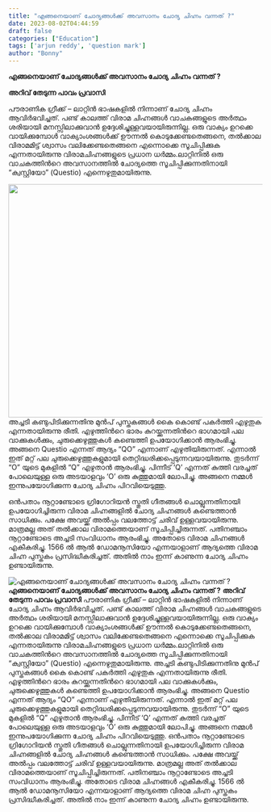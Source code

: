```yaml
---
title: "എങ്ങനെയാണ് ചോദ്യങ്ങൾക്ക് അവസാനം ചോദ്യ ചിഹ്നം വന്നത് ?"
date: 2023-08-02T04:44:59
draft: false
categories: ["Education"]
tags: ['arjun reddy', 'question mark']
author: "Bonny"
---
```


<strong>എങ്ങനെയാണ് ചോദ്യങ്ങൾക്ക് അവസാനം ചോദ്യ ചിഹ്നം വന്നത് ?</strong>

<strong>അറിവ് തേടുന്ന പാവം പ്രവാസി</strong>

പൗരാണിക ഗ്രീക്ക് – ലാറ്റിൻ ഭാഷകളിൽ നിന്നാണ് ചോദ്യ ചിഹ്നം ആവിർഭവിച്ചത്. പണ്ട് കാലത്ത് വിരാമ ചിഹ്നങ്ങൾ വാചകങ്ങളുടെ അർത്ഥം ശരിയായി മനസ്സിലാക്കുവാൻ ഉദ്ദേശിച്ചുള്ളവയായിരുന്നില്ല. ഒരു വാക്യം ഉറക്കെ വായിക്കുമ്പോൾ വാക്യാംശങ്ങൾക്ക് ഊന്നൽ കൊടുക്കേണ്ടതെങ്ങനെ, തൽക്കാല വിരാമമിട്ട് ശ്വാസം വലിക്കേണ്ടതെങ്ങനെ എന്നൊക്കെ സൂചിപ്പിക്കുക എന്നതായിരുന്നു വിരാമചിഹ്നങ്ങളുടെ പ്രധാന ധർമ്മം.ലാറ്റിനിൽ ഒരു വാചകത്തിന്‍റെ അവസാനത്തില്‍ ചോദ്യത്തെ സൂചിപ്പിക്കുന്നതിനായി “ക്വസ്റ്റിയോ” (Questio) എന്നെഴുതുമായിരുന്നു.

<a href="https://cdn.boolokam.com/articles/2023/08/wwww.png"><img class="size-large wp-image-405659 aligncenter" src="http://13.232.38.164/wp-content/uploads/2023/08/wwww-1024x462.png" alt="" width="1024" height="462" /></a>അച്ചടി കണ്ടുപിടിക്കുന്നതിനു മുന്‍പ് പുസ്തകങ്ങള്‍ കൈ കൊണ്ട് പകര്‍ത്തി എഴുതുക എന്നതായിരുന്നു രീതി. എഴുത്തിന്‍റെ ഭാരം കുറയ്ക്കുന്നതിന്‍റെ ഭാഗമായി പല വാക്കുകള്‍ക്കും, ചുരുക്കെഴുത്തുകള്‍ കണ്ടെത്തി ഉപയോഗിക്കാന്‍ ആരംഭിച്ചു. അങ്ങനെ Questio എന്നത് ആദ്യം “QO” എന്നാണ് എഴുതിയിരുന്നത്. എന്നാല്‍ ഇത് മറ്റ് പല ചുരുക്കെഴുത്തുകളുമായി തെറ്റിദ്ധരിക്കപ്പെടുന്നവയായിരുന്നു. തുടര്‍ന്ന് “O” യുടെ മുകളില്‍ “Q” എഴുതാന്‍ ആരംഭിച്ചു. പിന്നീട് ‘Q’ എന്നത് കുത്തി വരച്ചത് പോലെയുള്ള ഒരു അടയാളവും ‘O’ ഒരു കുത്തുമായി ലോപിച്ചു. അങ്ങനെ നമ്മള്‍ ഇന്നുപയോഗിക്കുന്ന ചോദ്യ ചിഹ്നം പിറവിയെടുത്തു.

ഒന്‍പതാം നൂറ്റാണ്ടോടെ ഗ്രിഗോറിയന്‍ സ്തുതി ഗീതങ്ങള്‍ ചൊല്ലുന്നതിനായി ഉപയോഗിച്ചിരുന്ന വിരാമ ചിഹ്നങ്ങളില്‍ ചോദ്യ ചിഹ്നങ്ങള്‍ കണ്ടെത്താന്‍ സാധിക്കും. പക്ഷേ അവയ്ക്ക് അല്‍പ്പം വലത്തോട്ട് ചരിവ് ഉള്ളവയായിരുന്നു. മാത്രമല്ല അത് തല്‍ക്കാല വിരാമത്തെയാണ് സൂചിപ്പിച്ചിരുന്നത്. പതിനഞ്ചാം നൂറ്റാണ്ടോടെ അച്ചടി സംവിധാനം ആരംഭിച്ചു. അതോടെ വിരാമ ചിഹ്നങ്ങള്‍ എകീകരിച്ചു. 1566 ല്‍ ആല്‍ ഡോമനൂസിയോ എന്നയാളാണ് ആദ്യത്തെ വിരാമ ചിഹ്ന പുസ്തകം പ്രസിദ്ധീകരിച്ചത്. അതില്‍ നാം ഇന്ന് കാണുന്ന ചോദ്യ ചിഹ്നം ഉണ്ടായിരുന്നു.


![എങ്ങനെയാണ് ചോദ്യങ്ങൾക്ക് അവസാനം ചോദ്യ ചിഹ്നം വന്നത് ?](http://13.232.38.164/wp-content/uploads/2023/08/wwww-1024x462.png)**എങ്ങനെയാണ് ചോദ്യങ്ങൾക്ക് അവസാനം ചോദ്യ ചിഹ്നം വന്നത് ?** **അറിവ് തേടുന്ന പാവം പ്രവാസി** പൗരാണിക ഗ്രീക്ക് – ലാറ്റിൻ ഭാഷകളിൽ നിന്നാണ് ചോദ്യ ചിഹ്നം ആവിർഭവിച്ചത്. പണ്ട് കാലത്ത് വിരാമ ചിഹ്നങ്ങൾ വാചകങ്ങളുടെ അർത്ഥം ശരിയായി മനസ്സിലാക്കുവാൻ ഉദ്ദേശിച്ചുള്ളവയായിരുന്നില്ല. ഒരു വാക്യം ഉറക്കെ വായിക്കുമ്പോൾ വാക്യാംശങ്ങൾക്ക് ഊന്നൽ കൊടുക്കേണ്ടതെങ്ങനെ, തൽക്കാല വിരാമമിട്ട് ശ്വാസം വലിക്കേണ്ടതെങ്ങനെ എന്നൊക്കെ സൂചിപ്പിക്കുക എന്നതായിരുന്നു വിരാമചിഹ്നങ്ങളുടെ പ്രധാന ധർമ്മം.ലാറ്റിനിൽ ഒരു വാചകത്തിന്‍റെ അവസാനത്തില്‍ ചോദ്യത്തെ സൂചിപ്പിക്കുന്നതിനായി “ക്വസ്റ്റിയോ” (Questio) എന്നെഴുതുമായിരുന്നു. [](https://cdn.boolokam.com/articles/2023/08/wwww.png)അച്ചടി കണ്ടുപിടിക്കുന്നതിനു മുന്‍പ് പുസ്തകങ്ങള്‍ കൈ കൊണ്ട് പകര്‍ത്തി എഴുതുക എന്നതായിരുന്നു രീതി. എഴുത്തിന്‍റെ ഭാരം കുറയ്ക്കുന്നതിന്‍റെ ഭാഗമായി പല വാക്കുകള്‍ക്കും, ചുരുക്കെഴുത്തുകള്‍ കണ്ടെത്തി ഉപയോഗിക്കാന്‍ ആരംഭിച്ചു. അങ്ങനെ Questio എന്നത് ആദ്യം “QO” എന്നാണ് എഴുതിയിരുന്നത്. എന്നാല്‍ ഇത് മറ്റ് പല ചുരുക്കെഴുത്തുകളുമായി തെറ്റിദ്ധരിക്കപ്പെടുന്നവയായിരുന്നു. തുടര്‍ന്ന് “O” യുടെ മുകളില്‍ “Q” എഴുതാന്‍ ആരംഭിച്ചു. പിന്നീട് ‘Q’ എന്നത് കുത്തി വരച്ചത് പോലെയുള്ള ഒരു അടയാളവും ‘O’ ഒരു കുത്തുമായി ലോപിച്ചു. അങ്ങനെ നമ്മള്‍ ഇന്നുപയോഗിക്കുന്ന ചോദ്യ ചിഹ്നം പിറവിയെടുത്തു. ഒന്‍പതാം നൂറ്റാണ്ടോടെ ഗ്രിഗോറിയന്‍ സ്തുതി ഗീതങ്ങള്‍ ചൊല്ലുന്നതിനായി ഉപയോഗിച്ചിരുന്ന വിരാമ ചിഹ്നങ്ങളില്‍ ചോദ്യ ചിഹ്നങ്ങള്‍ കണ്ടെത്താന്‍ സാധിക്കും. പക്ഷേ അവയ്ക്ക് അല്‍പ്പം വലത്തോട്ട് ചരിവ് ഉള്ളവയായിരുന്നു. മാത്രമല്ല അത് തല്‍ക്കാല വിരാമത്തെയാണ് സൂചിപ്പിച്ചിരുന്നത്. പതിനഞ്ചാം നൂറ്റാണ്ടോടെ അച്ചടി സംവിധാനം ആരംഭിച്ചു. അതോടെ വിരാമ ചിഹ്നങ്ങള്‍ എകീകരിച്ചു. 1566 ല്‍ ആല്‍ ഡോമനൂസിയോ എന്നയാളാണ് ആദ്യത്തെ വിരാമ ചിഹ്ന പുസ്തകം പ്രസിദ്ധീകരിച്ചത്. അതില്‍ നാം ഇന്ന് കാണുന്ന ചോദ്യ ചിഹ്നം ഉണ്ടായിരുന്നു.
